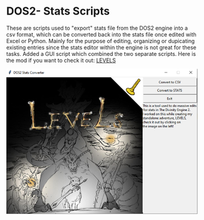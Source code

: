 # DOS2- Stats Scripts
These are scripts used to "export" stats file from the DOS2 engine into a csv format, which can be converted back into the stats file once edited with Excel or Python. Mainly for the purpose of editing, organizing or dupicating existing entries since the stats editor within the engine is not great for these tasks. Added a GUI script which combined the two separate scripts. Here is the mod if you want to check it out: [LEVELS](https://steamcommunity.com/sharedfiles/filedetails/?id=1886059329&searchtext=)


![](images/Capture.PNG)

